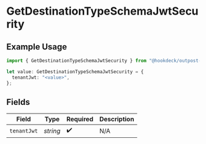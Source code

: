 # GetDestinationTypeSchemaJwtSecurity

## Example Usage

```typescript
import { GetDestinationTypeSchemaJwtSecurity } from "@hookdeck/outpost-sdk/models/operations";

let value: GetDestinationTypeSchemaJwtSecurity = {
  tenantJwt: "<value>",
};
```

## Fields

| Field              | Type               | Required           | Description        |
| ------------------ | ------------------ | ------------------ | ------------------ |
| `tenantJwt`        | *string*           | :heavy_check_mark: | N/A                |